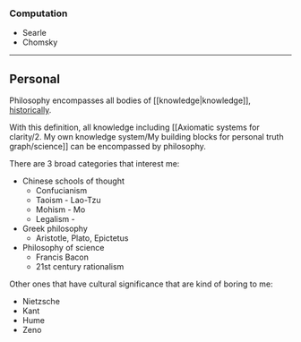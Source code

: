 
### Computation

- Searle
- Chomsky


---
## Personal


Philosophy encompasses all bodies of [[knowledge|knowledge]], [historically](https://en.wikipedia.org/wiki/Philosophy#:~:text=Historically%2C%20philosophy%20encompassed%20all%20bodies%20of%20knowledge).

With this definition, all knowledge including [[Axiomatic systems for clarity/2. My own knowledge system/My building blocks for personal truth graph/science]] can be encompassed by philosophy. 

There are 3 broad categories that interest me:

- Chinese schools of thought
	- Confucianism
	- Taoism - Lao-Tzu
	- Mohism - Mo
	- Legalism -  
- Greek philosophy
	- Aristotle, Plato, Epictetus
- Philosophy of science
	- Francis Bacon
	- 21st century rationalism

Other ones that have cultural significance that are kind of boring to me:

- Nietzsche
- Kant
- Hume
- Zeno